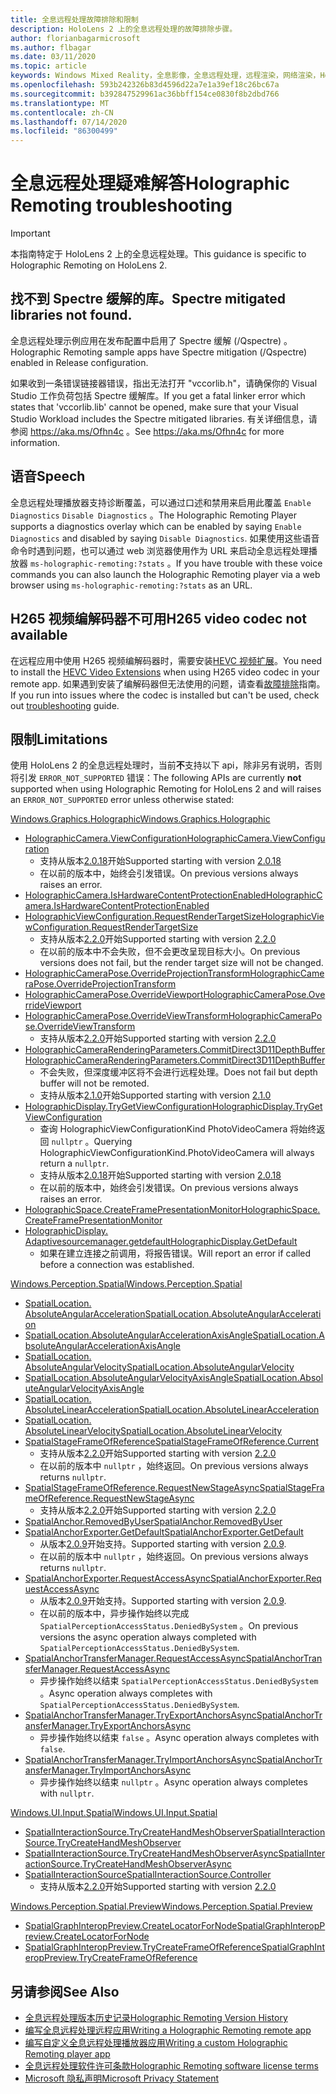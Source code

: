```yaml
---
title: 全息远程处理故障排除和限制
description: HoloLens 2 上的全息远程处理的故障排除步骤。
author: florianbagarmicrosoft
ms.author: flbagar
ms.date: 03/11/2020
ms.topic: article
keywords: Windows Mixed Reality，全息影像，全息远程处理，远程渲染，网络渲染，HoloLens，远程影像，故障排除，帮助
ms.openlocfilehash: 593b242326b83d4596d22a7e1a39ef18c26bc67a
ms.sourcegitcommit: b392847529961ac36bbff154ce0830f8b2dbd766
ms.translationtype: MT
ms.contentlocale: zh-CN
ms.lasthandoff: 07/14/2020
ms.locfileid: "86300499"
---
```

# <a name="holographic-remoting-troubleshooting"></a><span data-ttu-id="f2c10-104">全息远程处理疑难解答</span><span class="sxs-lookup"><span data-stu-id="f2c10-104">Holographic Remoting troubleshooting</span></span>

> [!IMPORTANT]
> <span data-ttu-id="f2c10-105">本指南特定于 HoloLens 2 上的全息远程处理。</span><span class="sxs-lookup"><span data-stu-id="f2c10-105">This guidance is specific to Holographic Remoting on HoloLens 2.</span></span>

## <a name="spectre-mitigated-libraries-not-found"></a><span data-ttu-id="f2c10-106">找不到 Spectre 缓解的库。</span><span class="sxs-lookup"><span data-stu-id="f2c10-106">Spectre mitigated libraries not found.</span></span>

<span data-ttu-id="f2c10-107">全息远程处理示例应用在发布配置中启用了 Spectre 缓解 (/Qspectre) 。</span><span class="sxs-lookup"><span data-stu-id="f2c10-107">Holographic Remoting sample apps have Spectre mitigation (/Qspectre) enabled in Release configuration.</span></span>

<span data-ttu-id="f2c10-108">如果收到一条错误链接器错误，指出无法打开 "vccorlib.h"，请确保你的 Visual Studio 工作负荷包括 Spectre 缓解库。</span><span class="sxs-lookup"><span data-stu-id="f2c10-108">If you get a fatal linker error which states that 'vccorlib.lib' cannot be opened, make sure that your Visual Studio Workload includes the Spectre mitigated libraries.</span></span> <span data-ttu-id="f2c10-109">有关详细信息，请参阅 https://aka.ms/Ofhn4c 。</span><span class="sxs-lookup"><span data-stu-id="f2c10-109">See https://aka.ms/Ofhn4c for more information.</span></span>

## <a name="speech"></a><span data-ttu-id="f2c10-110">语音</span><span class="sxs-lookup"><span data-stu-id="f2c10-110">Speech</span></span>

<span data-ttu-id="f2c10-111">全息远程处理播放器支持诊断覆盖，可以通过口述和禁用来启用此覆盖 ```Enable Diagnostics``` ```Disable Diagnostics``` 。</span><span class="sxs-lookup"><span data-stu-id="f2c10-111">The Holographic Remoting Player supports a diagnostics overlay which can be enabled by saying ```Enable Diagnostics``` and disabled by saying ```Disable Diagnostics```.</span></span> <span data-ttu-id="f2c10-112">如果使用这些语音命令时遇到问题，也可以通过 web 浏览器使用作为 URL 来启动全息远程处理播放器 ```ms-holographic-remoting:?stats``` 。</span><span class="sxs-lookup"><span data-stu-id="f2c10-112">If you have trouble with these voice commands you can also launch the Holographic Remoting player via a web browser using ```ms-holographic-remoting:?stats``` as an URL.</span></span>

## <a name="h265-video-codec-not-available"></a><span data-ttu-id="f2c10-113">H265 视频编解码器不可用</span><span class="sxs-lookup"><span data-stu-id="f2c10-113">H265 video codec not available</span></span>

<span data-ttu-id="f2c10-114">在远程应用中使用 H265 视频编解码器时，需要安装[HEVC 视频扩展](https://www.microsoft.com/p/hevc-video-extensions/9nmzlz57r3t7)。</span><span class="sxs-lookup"><span data-stu-id="f2c10-114">You need to install the [HEVC Video Extensions](https://www.microsoft.com/p/hevc-video-extensions/9nmzlz57r3t7) when using H265 video codec in your remote app.</span></span> <span data-ttu-id="f2c10-115">如果遇到安装了编解码器但无法使用的问题，请查看[故障排除](https://docs.microsoft.com/azure/remote-rendering/resources/troubleshoot#h265-codec-not-available)指南。</span><span class="sxs-lookup"><span data-stu-id="f2c10-115">If you run into issues where the codec is installed but can't be used, check out [troubleshooting](https://docs.microsoft.com/azure/remote-rendering/resources/troubleshoot#h265-codec-not-available) guide.</span></span>

## <a name="limitations"></a><span data-ttu-id="f2c10-116">限制</span><span class="sxs-lookup"><span data-stu-id="f2c10-116">Limitations</span></span>

<span data-ttu-id="f2c10-117">使用 HoloLens 2 的全息远程处理时，当前**不**支持以下 api，除非另有说明，否则将引发 ```ERROR_NOT_SUPPORTED``` 错误：</span><span class="sxs-lookup"><span data-stu-id="f2c10-117">The following APIs are currently **not** supported when using Holographic Remoting for HoloLens 2 and will raises an ```ERROR_NOT_SUPPORTED``` error unless otherwise stated:</span></span>

[<span data-ttu-id="f2c10-118">Windows.Graphics.Holographic</span><span class="sxs-lookup"><span data-stu-id="f2c10-118">Windows.Graphics.Holographic</span></span>](https://docs.microsoft.com/uwp/api/windows.graphics.holographic)

* [<span data-ttu-id="f2c10-119">HolographicCamera.ViewConfiguration</span><span class="sxs-lookup"><span data-stu-id="f2c10-119">HolographicCamera.ViewConfiguration</span></span>](https://docs.microsoft.com/uwp/api/windows.graphics.holographic.holographiccamera.viewconfiguration)
  - <span data-ttu-id="f2c10-120">支持从版本[2.0.18](holographic-remoting-version-history.md#v2.0.18)开始</span><span class="sxs-lookup"><span data-stu-id="f2c10-120">Supported starting with version [2.0.18](holographic-remoting-version-history.md#v2.0.18)</span></span>
  - <span data-ttu-id="f2c10-121">在以前的版本中，始终会引发错误。</span><span class="sxs-lookup"><span data-stu-id="f2c10-121">On previous versions always raises an error.</span></span>
* [<span data-ttu-id="f2c10-122">HolographicCamera.IsHardwareContentProtectionEnabled</span><span class="sxs-lookup"><span data-stu-id="f2c10-122">HolographicCamera.IsHardwareContentProtectionEnabled</span></span>](https://docs.microsoft.com/uwp/api/windows.graphics.holographic.holographiccamera.ishardwarecontentprotectionenabled#Windows_Graphics_Holographic_HolographicCamera_IsHardwareContentProtectionEnabled)
* [<span data-ttu-id="f2c10-123">HolographicViewConfiguration.RequestRenderTargetSize</span><span class="sxs-lookup"><span data-stu-id="f2c10-123">HolographicViewConfiguration.RequestRenderTargetSize</span></span>](https://docs.microsoft.com/uwp/api/windows.graphics.holographic.holographicviewconfiguration.requestrendertargetsize#Windows_Graphics_Holographic_HolographicViewConfiguration_RequestRenderTargetSize_Windows_Foundation_Size_)
  - <span data-ttu-id="f2c10-124">支持从版本[2.2.0](holographic-remoting-version-history.md#v2.2.0)开始</span><span class="sxs-lookup"><span data-stu-id="f2c10-124">Supported starting with version [2.2.0](holographic-remoting-version-history.md#v2.2.0)</span></span>
  - <span data-ttu-id="f2c10-125">在以前的版本中不会失败，但不会更改呈现目标大小。</span><span class="sxs-lookup"><span data-stu-id="f2c10-125">On previous versions does not fail, but the render target size will not be changed.</span></span>
* [<span data-ttu-id="f2c10-126">HolographicCameraPose.OverrideProjectionTransform</span><span class="sxs-lookup"><span data-stu-id="f2c10-126">HolographicCameraPose.OverrideProjectionTransform</span></span>](https://docs.microsoft.com/uwp/api/windows.graphics.holographic.holographiccamerapose.overrideprojectiontransform)
* [<span data-ttu-id="f2c10-127">HolographicCameraPose.OverrideViewport</span><span class="sxs-lookup"><span data-stu-id="f2c10-127">HolographicCameraPose.OverrideViewport</span></span>](https://docs.microsoft.com/uwp/api/windows.graphics.holographic.holographiccamerapose.overrideviewport)
* [<span data-ttu-id="f2c10-128">HolographicCameraPose.OverrideViewTransform</span><span class="sxs-lookup"><span data-stu-id="f2c10-128">HolographicCameraPose.OverrideViewTransform</span></span>](https://docs.microsoft.com/uwp/api/windows.graphics.holographic.holographiccamerapose.overrideviewtransform)
  - <span data-ttu-id="f2c10-129">支持从版本[2.2.0](holographic-remoting-version-history.md#v2.2.0)开始</span><span class="sxs-lookup"><span data-stu-id="f2c10-129">Supported starting with version [2.2.0](holographic-remoting-version-history.md#v2.2.0)</span></span>
* [<span data-ttu-id="f2c10-130">HolographicCameraRenderingParameters.CommitDirect3D11DepthBuffer</span><span class="sxs-lookup"><span data-stu-id="f2c10-130">HolographicCameraRenderingParameters.CommitDirect3D11DepthBuffer</span></span>](https://docs.microsoft.com/uwp/api/windows.graphics.holographic.holographiccamerarenderingparameters.commitdirect3d11depthbuffer#Windows_Graphics_Holographic_HolographicCameraRenderingParameters_CommitDirect3D11DepthBuffer_Windows_Graphics_DirectX_Direct3D11_IDirect3DSurface_)
  - <span data-ttu-id="f2c10-131">不会失败，但深度缓冲区将不会进行远程处理。</span><span class="sxs-lookup"><span data-stu-id="f2c10-131">Does not fail but depth buffer will not be remoted.</span></span>
  - <span data-ttu-id="f2c10-132">支持从版本[2.1.0](holographic-remoting-version-history.md#v2.1.0)开始</span><span class="sxs-lookup"><span data-stu-id="f2c10-132">Supported starting with version [2.1.0](holographic-remoting-version-history.md#v2.1.0)</span></span>
* [<span data-ttu-id="f2c10-133">HolographicDisplay.TryGetViewConfiguration</span><span class="sxs-lookup"><span data-stu-id="f2c10-133">HolographicDisplay.TryGetViewConfiguration</span></span>](https://docs.microsoft.com/uwp/api/windows.graphics.holographic.holographicdisplay.trygetviewconfiguration)
  - <span data-ttu-id="f2c10-134">查询 HolographicViewConfigurationKind PhotoVideoCamera 将始终返回 ```nullptr``` 。</span><span class="sxs-lookup"><span data-stu-id="f2c10-134">Querying HolographicViewConfigurationKind.PhotoVideoCamera will always return a ```nullptr```.</span></span>
  - <span data-ttu-id="f2c10-135">支持从版本[2.0.18](holographic-remoting-version-history.md#v2.0.18)开始</span><span class="sxs-lookup"><span data-stu-id="f2c10-135">Supported starting with version [2.0.18](holographic-remoting-version-history.md#v2.0.18)</span></span>
  - <span data-ttu-id="f2c10-136">在以前的版本中，始终会引发错误。</span><span class="sxs-lookup"><span data-stu-id="f2c10-136">On previous versions always raises an error.</span></span>
* [<span data-ttu-id="f2c10-137">HolographicSpace.CreateFramePresentationMonitor</span><span class="sxs-lookup"><span data-stu-id="f2c10-137">HolographicSpace.CreateFramePresentationMonitor</span></span>](https://docs.microsoft.com/uwp/api/windows.graphics.holographic.holographicspace.createframepresentationmonitor)
* [<span data-ttu-id="f2c10-138">HolographicDisplay. Adaptivesourcemanager.getdefault</span><span class="sxs-lookup"><span data-stu-id="f2c10-138">HolographicDisplay.GetDefault</span></span>](https://docs.microsoft.com/uwp/api/windows.graphics.holographic.holographicdisplay.getdefault#Windows_Graphics_Holographic_HolographicDisplay_GetDefault)
  - <span data-ttu-id="f2c10-139">如果在建立连接之前调用，将报告错误。</span><span class="sxs-lookup"><span data-stu-id="f2c10-139">Will report an error if called before a connection was established.</span></span>


[<span data-ttu-id="f2c10-140">Windows.Perception.Spatial</span><span class="sxs-lookup"><span data-stu-id="f2c10-140">Windows.Perception.Spatial</span></span>](https://docs.microsoft.com/uwp/api/windows.perception.spatial)

* [<span data-ttu-id="f2c10-141">SpatialLocation. AbsoluteAngularAcceleration</span><span class="sxs-lookup"><span data-stu-id="f2c10-141">SpatialLocation.AbsoluteAngularAcceleration</span></span>](https://docs.microsoft.com/uwp/api/windows.perception.spatial.spatiallocation.absoluteangularacceleration)
* [<span data-ttu-id="f2c10-142">SpatialLocation.AbsoluteAngularAccelerationAxisAngle</span><span class="sxs-lookup"><span data-stu-id="f2c10-142">SpatialLocation.AbsoluteAngularAccelerationAxisAngle</span></span>](https://docs.microsoft.com/uwp/api/windows.perception.spatial.spatiallocation.absoluteangularaccelerationaxisangle)
* [<span data-ttu-id="f2c10-143">SpatialLocation. AbsoluteAngularVelocity</span><span class="sxs-lookup"><span data-stu-id="f2c10-143">SpatialLocation.AbsoluteAngularVelocity</span></span>](https://docs.microsoft.com/uwp/api/windows.perception.spatial.spatiallocation.absoluteangularvelocity)
* [<span data-ttu-id="f2c10-144">SpatialLocation.AbsoluteAngularVelocityAxisAngle</span><span class="sxs-lookup"><span data-stu-id="f2c10-144">SpatialLocation.AbsoluteAngularVelocityAxisAngle</span></span>](https://docs.microsoft.com/uwp/api/windows.perception.spatial.spatiallocation.absoluteangularvelocityaxisangle)
* [<span data-ttu-id="f2c10-145">SpatialLocation. AbsoluteLinearAcceleration</span><span class="sxs-lookup"><span data-stu-id="f2c10-145">SpatialLocation.AbsoluteLinearAcceleration</span></span>](https://docs.microsoft.com/uwp/api/windows.perception.spatial.spatiallocation.absolutelinearacceleration)
* [<span data-ttu-id="f2c10-146">SpatialLocation. AbsoluteLinearVelocity</span><span class="sxs-lookup"><span data-stu-id="f2c10-146">SpatialLocation.AbsoluteLinearVelocity</span></span>](https://docs.microsoft.com/uwp/api/windows.perception.spatial.spatiallocation.absolutelinearvelocity)
* [<span data-ttu-id="f2c10-147">SpatialStageFrameOfReference</span><span class="sxs-lookup"><span data-stu-id="f2c10-147">SpatialStageFrameOfReference.Current</span></span>](https://docs.microsoft.com/uwp/api/windows.perception.spatial.spatialstageframeofreference.current)
  - <span data-ttu-id="f2c10-148">支持从版本[2.2.0](holographic-remoting-version-history.md#v2.2.0)开始</span><span class="sxs-lookup"><span data-stu-id="f2c10-148">Supported starting with version [2.2.0](holographic-remoting-version-history.md#v2.2.0)</span></span>
  - <span data-ttu-id="f2c10-149">在以前的版本中 ```nullptr``` ，始终返回。</span><span class="sxs-lookup"><span data-stu-id="f2c10-149">On previous versions always returns ```nullptr```.</span></span>
* [<span data-ttu-id="f2c10-150">SpatialStageFrameOfReference.RequestNewStageAsync</span><span class="sxs-lookup"><span data-stu-id="f2c10-150">SpatialStageFrameOfReference.RequestNewStageAsync</span></span>](https://docs.microsoft.com/uwp/api/windows.perception.spatial.spatialstageframeofreference.requestnewstageasync)
  - <span data-ttu-id="f2c10-151">支持从版本[2.2.0](holographic-remoting-version-history.md#v2.2.0)开始</span><span class="sxs-lookup"><span data-stu-id="f2c10-151">Supported starting with version [2.2.0](holographic-remoting-version-history.md#v2.2.0)</span></span>
* [<span data-ttu-id="f2c10-152">SpatialAnchor.RemovedByUser</span><span class="sxs-lookup"><span data-stu-id="f2c10-152">SpatialAnchor.RemovedByUser</span></span>](https://docs.microsoft.com/uwp/api/windows.perception.spatial.spatialanchor.removedbyuser)
* [<span data-ttu-id="f2c10-153">SpatialAnchorExporter.GetDefault</span><span class="sxs-lookup"><span data-stu-id="f2c10-153">SpatialAnchorExporter.GetDefault</span></span>](https://docs.microsoft.com/uwp/api/windows.perception.spatial.spatialanchorexporter.getdefault
)
  - <span data-ttu-id="f2c10-154">从版本[2.0.9](holographic-remoting-version-history.md#v2.0.9)开始支持。</span><span class="sxs-lookup"><span data-stu-id="f2c10-154">Supported starting with version [2.0.9](holographic-remoting-version-history.md#v2.0.9).</span></span> 
  - <span data-ttu-id="f2c10-155">在以前的版本中 ```nullptr``` ，始终返回。</span><span class="sxs-lookup"><span data-stu-id="f2c10-155">On previous versions always returns ```nullptr```.</span></span> 
* [<span data-ttu-id="f2c10-156">SpatialAnchorExporter.RequestAccessAsync</span><span class="sxs-lookup"><span data-stu-id="f2c10-156">SpatialAnchorExporter.RequestAccessAsync</span></span>](https://docs.microsoft.com/uwp/api/windows.perception.spatial.spatialanchorexporter.requestaccessasync
)
  - <span data-ttu-id="f2c10-157">从版本[2.0.9](holographic-remoting-version-history.md#v2.0.9)开始支持。</span><span class="sxs-lookup"><span data-stu-id="f2c10-157">Supported starting with version [2.0.9](holographic-remoting-version-history.md#v2.0.9).</span></span> 
  - <span data-ttu-id="f2c10-158">在以前的版本中，异步操作始终以完成 ```SpatialPerceptionAccessStatus.DeniedBySystem``` 。</span><span class="sxs-lookup"><span data-stu-id="f2c10-158">On previous versions the async operation always completed with ```SpatialPerceptionAccessStatus.DeniedBySystem```.</span></span>
* [<span data-ttu-id="f2c10-159">SpatialAnchorTransferManager.RequestAccessAsync</span><span class="sxs-lookup"><span data-stu-id="f2c10-159">SpatialAnchorTransferManager.RequestAccessAsync</span></span>](https://docs.microsoft.com/uwp/api/windows.perception.spatial.spatialanchortransfermanager.requestaccessasync#Windows_Perception_Spatial_SpatialAnchorTransferManager_RequestAccessAsync)
  - <span data-ttu-id="f2c10-160">异步操作始终以结束 ```SpatialPerceptionAccessStatus.DeniedBySystem``` 。</span><span class="sxs-lookup"><span data-stu-id="f2c10-160">Async operation always completes with ```SpatialPerceptionAccessStatus.DeniedBySystem```.</span></span>
* [<span data-ttu-id="f2c10-161">SpatialAnchorTransferManager.TryExportAnchorsAsync</span><span class="sxs-lookup"><span data-stu-id="f2c10-161">SpatialAnchorTransferManager.TryExportAnchorsAsync</span></span>](https://docs.microsoft.com/uwp/api/windows.perception.spatial.spatialanchortransfermanager.tryexportanchorsasync#Windows_Perception_Spatial_SpatialAnchorTransferManager_TryExportAnchorsAsync_Windows_Foundation_Collections_IIterable_Windows_Foundation_Collections_IKeyValuePair_System_String_Windows_Perception_Spatial_SpatialAnchor___Windows_Storage_Streams_IOutputStream_)
  - <span data-ttu-id="f2c10-162">异步操作始终以结束 ```false``` 。</span><span class="sxs-lookup"><span data-stu-id="f2c10-162">Async operation always completes with ```false```.</span></span>
* [<span data-ttu-id="f2c10-163">SpatialAnchorTransferManager.TryImportAnchorsAsync</span><span class="sxs-lookup"><span data-stu-id="f2c10-163">SpatialAnchorTransferManager.TryImportAnchorsAsync</span></span>](https://docs.microsoft.com/uwp/api/windows.perception.spatial.spatialanchortransfermanager.tryimportanchorsasync
)
  - <span data-ttu-id="f2c10-164">异步操作始终以结束 ```nullptr``` 。</span><span class="sxs-lookup"><span data-stu-id="f2c10-164">Async operation always completes with ```nullptr```.</span></span>

[<span data-ttu-id="f2c10-165">Windows.UI.Input.Spatial</span><span class="sxs-lookup"><span data-stu-id="f2c10-165">Windows.UI.Input.Spatial</span></span>](https://docs.microsoft.com/uwp/api/windows.ui.input.spatial)

* [<span data-ttu-id="f2c10-166">SpatialInteractionSource.TryCreateHandMeshObserver</span><span class="sxs-lookup"><span data-stu-id="f2c10-166">SpatialInteractionSource.TryCreateHandMeshObserver</span></span>](https://docs.microsoft.com/uwp/api/windows.ui.input.spatial.spatialinteractionsource.trycreatehandmeshobserver#Windows_UI_Input_Spatial_SpatialInteractionSource_TryCreateHandMeshObserver)
* [<span data-ttu-id="f2c10-167">SpatialInteractionSource.TryCreateHandMeshObserverAsync</span><span class="sxs-lookup"><span data-stu-id="f2c10-167">SpatialInteractionSource.TryCreateHandMeshObserverAsync</span></span>](https://docs.microsoft.com/uwp/api/windows.ui.input.spatial.spatialinteractionsource.trycreatehandmeshobserverasync)
* [<span data-ttu-id="f2c10-168">SpatialInteractionSource</span><span class="sxs-lookup"><span data-stu-id="f2c10-168">SpatialInteractionSource.Controller</span></span>](https://docs.microsoft.com/uwp/api/windows.ui.input.spatial.spatialinteractionsource.controller#Windows_UI_Input_Spatial_SpatialInteractionSource_Controller)
  - <span data-ttu-id="f2c10-169">支持从版本[2.2.0](holographic-remoting-version-history.md#v2.2.0)开始</span><span class="sxs-lookup"><span data-stu-id="f2c10-169">Supported starting with version [2.2.0](holographic-remoting-version-history.md#v2.2.0)</span></span>

[<span data-ttu-id="f2c10-170">Windows.Perception.Spatial.Preview</span><span class="sxs-lookup"><span data-stu-id="f2c10-170">Windows.Perception.Spatial.Preview</span></span>](https://docs.microsoft.com/uwp/api/windows.perception.spatial.preview)

* [<span data-ttu-id="f2c10-171">SpatialGraphInteropPreview.CreateLocatorForNode</span><span class="sxs-lookup"><span data-stu-id="f2c10-171">SpatialGraphInteropPreview.CreateLocatorForNode</span></span>](https://docs.microsoft.com/uwp/api/windows.perception.spatial.preview.spatialgraphinteroppreview.createlocatorfornode)
* [<span data-ttu-id="f2c10-172">SpatialGraphInteropPreview.TryCreateFrameOfReference</span><span class="sxs-lookup"><span data-stu-id="f2c10-172">SpatialGraphInteropPreview.TryCreateFrameOfReference</span></span>](https://docs.microsoft.com/uwp/api/windows.perception.spatial.preview.spatialgraphinteroppreview.trycreateframeofreference)

## <a name="see-also"></a><span data-ttu-id="f2c10-173">另请参阅</span><span class="sxs-lookup"><span data-stu-id="f2c10-173">See Also</span></span>
* [<span data-ttu-id="f2c10-174">全息远程处理版本历史记录</span><span class="sxs-lookup"><span data-stu-id="f2c10-174">Holographic Remoting Version History</span></span>](holographic-remoting-version-history.md)
* [<span data-ttu-id="f2c10-175">编写全息远程处理远程应用</span><span class="sxs-lookup"><span data-stu-id="f2c10-175">Writing a Holographic Remoting remote app</span></span>](holographic-remoting-create-host.md)
* [<span data-ttu-id="f2c10-176">编写自定义全息远程处理播放器应用</span><span class="sxs-lookup"><span data-stu-id="f2c10-176">Writing a custom Holographic Remoting player app</span></span>](holographic-remoting-create-player.md)
* [<span data-ttu-id="f2c10-177">全息远程处理软件许可条款</span><span class="sxs-lookup"><span data-stu-id="f2c10-177">Holographic Remoting software license terms</span></span>](https://docs.microsoft.com/legal/mixed-reality/microsoft-holographic-remoting-software-license-terms)
* [<span data-ttu-id="f2c10-178">Microsoft 隐私声明</span><span class="sxs-lookup"><span data-stu-id="f2c10-178">Microsoft Privacy Statement</span></span>](https://go.microsoft.com/fwlink/?LinkId=521839)
